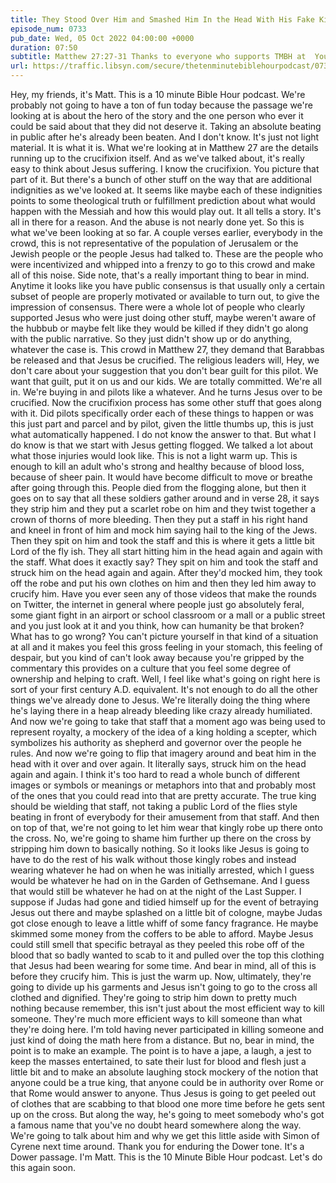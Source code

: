 ```yaml
---
title: They Stood Over Him and Smashed Him In the Head With His Fake King Scepter Again and Again and He Just Took It
episode_num: 0733
pub_date: Wed, 05 Oct 2022 04:00:00 +0000
duration: 07:50
subtitle: Matthew 27:27-31 Thanks to everyone who supports TMBH at  You're the reason we can all do this together!  Music written and performed by .
url: https://traffic.libsyn.com/secure/thetenminutebiblehourpodcast/0733_-_They_Stood_Over_Him_and_Smashed_Him_In_the_Head_With_His_Fake_King_Scepter_Again_and_Again_and_He_Just_Took_It.mp3
---
```


 Hey, my friends, it's Matt. This is a 10 minute Bible Hour podcast. We're probably not going to have a ton of fun today because the passage we're looking at is about the hero of the story and the one person who ever it could be said about that they did not deserve it. Taking an absolute beating in public after he's already been beaten. And I don't know. It's just not light material. It is what it is. What we're looking at in Matthew 27 are the details running up to the crucifixion itself. And as we've talked about, it's really easy to think about Jesus suffering. I know the crucifixion. You picture that part of it. But there's a bunch of other stuff on the way that are additional indignities as we've looked at. It seems like maybe each of these indignities points to some theological truth or fulfillment prediction about what would happen with the Messiah and how this would play out. It all tells a story. It's all in there for a reason. And the abuse is not nearly done yet. So this is what we've been looking at so far. A couple verses earlier, everybody in the crowd, this is not representative of the population of Jerusalem or the Jewish people or the people Jesus had talked to. These are the people who were incentivized and whipped into a frenzy to go to this crowd and make all of this noise. Side note, that's a really important thing to bear in mind. Anytime it looks like you have public consensus is that usually only a certain subset of people are properly motivated or available to turn out, to give the impression of consensus. There were a whole lot of people who clearly supported Jesus who were just doing other stuff, maybe weren't aware of the hubbub or maybe felt like they would be killed if they didn't go along with the public narrative. So they just didn't show up or do anything, whatever the case is. This crowd in Matthew 27, they demand that Barabbas be released and that Jesus be crucified. The religious leaders will, Hey, we don't care about your suggestion that you don't bear guilt for this pilot. We want that guilt, put it on us and our kids. We are totally committed. We're all in. We're buying in and pilots like a whatever. And he turns Jesus over to be crucified. Now the crucifixion process has some other stuff that goes along with it. Did pilots specifically order each of these things to happen or was this just part and parcel and by pilot, given the little thumbs up, this is just what automatically happened. I do not know the answer to that. But what I do know is that we start with Jesus getting flogged. We talked a lot about what those injuries would look like. This is not a light warm up. This is enough to kill an adult who's strong and healthy because of blood loss, because of sheer pain. It would have become difficult to move or breathe after going through this. People died from the flogging alone, but then it goes on to say that all these soldiers gather around and in verse 28, it says they strip him and they put a scarlet robe on him and they twist together a crown of thorns of more bleeding. Then they put a staff in his right hand and kneel in front of him and mock him saying hail to the king of the Jews. Then they spit on him and took the staff and this is where it gets a little bit Lord of the fly ish. They all start hitting him in the head again and again with the staff. What does it exactly say? They spit on him and took the staff and struck him on the head again and again. After they'd mocked him, they took off the robe and put his own clothes on him and then they led him away to crucify him. Have you ever seen any of those videos that make the rounds on Twitter, the internet in general where people just go absolutely feral, some giant fight in an airport or school classroom or a mall or a public street and you just look at it and you think, how can humanity be that broken? What has to go wrong? You can't picture yourself in that kind of a situation at all and it makes you feel this gross feeling in your stomach, this feeling of despair, but you kind of can't look away because you're gripped by the commentary this provides on a culture that you feel some degree of ownership and helping to craft. Well, I feel like what's going on right here is sort of your first century A.D. equivalent. It's not enough to do all the other things we've already done to Jesus. We're literally doing the thing where he's laying there in a heap already bleeding like crazy already humiliated. And now we're going to take that staff that a moment ago was being used to represent royalty, a mockery of the idea of a king holding a scepter, which symbolizes his authority as shepherd and governor over the people he rules. And now we're going to flip that imagery around and beat him in the head with it over and over again. It literally says, struck him on the head again and again. I think it's too hard to read a whole bunch of different images or symbols or meanings or metaphors into that and probably most of the ones that you could read into that are pretty accurate. The true king should be wielding that staff, not taking a public Lord of the flies style beating in front of everybody for their amusement from that staff. And then on top of that, we're not going to let him wear that kingly robe up there onto the cross. No, we're going to shame him further up there on the cross by stripping him down to basically nothing. So it looks like Jesus is going to have to do the rest of his walk without those kingly robes and instead wearing whatever he had on when he was initially arrested, which I guess would be whatever he had on in the Garden of Gethsemane. And I guess that would still be whatever he had on at the night of the Last Supper. I suppose if Judas had gone and tidied himself up for the event of betraying Jesus out there and maybe splashed on a little bit of cologne, maybe Judas got close enough to leave a little whiff of some fancy fragrance. He maybe skimmed some money from the coffers to be able to afford. Maybe Jesus could still smell that specific betrayal as they peeled this robe off of the blood that so badly wanted to scab to it and pulled over the top this clothing that Jesus had been wearing for some time. And bear in mind, all of this is before they crucify him. This is just the warm up. Now, ultimately, they're going to divide up his garments and Jesus isn't going to go to the cross all clothed and dignified. They're going to strip him down to pretty much nothing because remember, this isn't just about the most efficient way to kill someone. They're much more efficient ways to kill someone than what they're doing here. I'm told having never participated in killing someone and just kind of doing the math here from a distance. But no, bear in mind, the point is to make an example. The point is to have a jape, a laugh, a jest to keep the masses entertained, to sate their lust for blood and flesh just a little bit and to make an absolute laughing stock mockery of the notion that anyone could be a true king, that anyone could be in authority over Rome or that Rome would answer to anyone. Thus Jesus is going to get peeled out of clothes that are scabbing to that blood one more time before he gets sent up on the cross. But along the way, he's going to meet somebody who's got a famous name that you've no doubt heard somewhere along the way. We're going to talk about him and why we get this little aside with Simon of Cyrene next time around. Thank you for enduring the Dower tone. It's a Dower passage. I'm Matt. This is the 10 Minute Bible Hour podcast. Let's do this again soon.